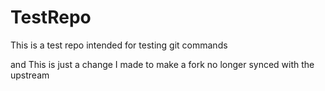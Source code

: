 # TestRepo



This is a test repo intended for testing git commands


and This is just a change I made to make a fork no longer synced with the upstream
